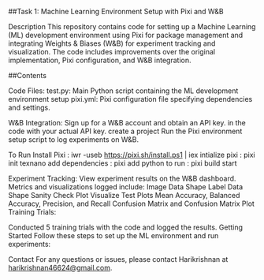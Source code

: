 ##Task 1: Machine Learning Environment Setup with Pixi and W&B

Description
This repository contains code for setting up a Machine Learning (ML) development environment using Pixi for package management and integrating Weights & Biases (W&B) for experiment tracking and visualization. The code includes improvements over the original implementation, Pixi configuration, and W&B integration.

##Contents

Code Files:
test.py: Main Python script containing the ML development environment setup
pixi.yml: Pixi configuration file specifying dependencies and settings.


W&B Integration:
Sign up for a W&B account and obtain an API key.
<e57a4d626b612a171a76930cd20adf3ec3e7f09e> in the code with your actual API key.
create a project
Run the Pixi environment setup script to log experiments on W&B.

To Run
Install Pixi : iwr -useb https://pixi.sh/install.ps1 | iex
intialize pixi : pixi init texnano
add dependencies : pixi add python
to run : pixi build start


Experiment Tracking:
View experiment results on the W&B dashboard.
Metrics and visualizations logged include:
Image Data Shape
Label Data Shape
Sanity Check Plot
Visualize Test Plots
Mean Accuracy, Balanced Accuracy, Precision, and Recall
Confusion Matrix and Confusion Matrix Plot
Training Trials:

Conducted 5 training trials with the code and logged the results.
Getting Started
Follow these steps to set up the ML environment and run experiments:

Contact
For any questions or issues, please contact Harikrishnan at harikrishnan46624@gmail.com.



